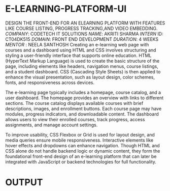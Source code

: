 # E-LEARNING-PLATFORM-UI
DESIGN THE FRONT-END FOR AN ELEARNING PLATFORM WITH FEATURES LIKE COURSE LISTING, PROGRESS TRACKING,AND VIDEO EMBEDDING.
*COMPANY*: CODETECH IT SOLUTIONS
*NAME*: AKRITI SHARMA
*INTERN* ID: CT04DK515 
*DOMAIN*: FRONT END DEVELOPMENT
*DURATION*: 4 WEEKS
*MENTOR* : NEELA SANTHOSH
Creating an e-learning web page with courses and a dashboard using HTML and CSS involves structuring and styling a user-friendly interface that supports online education. HTML (HyperText Markup Language) is used to create the basic structure of the page, including elements like headers, navigation menus, course listings, and a student dashboard. CSS (Cascading Style Sheets) is then applied to enhance the visual presentation, such as layout design, color schemes, fonts, and responsiveness across devices.

The e-learning page typically includes a homepage, course catalog, and a user dashboard. The homepage provides an overview with links to different sections. The course catalog displays available courses with brief descriptions, images, and enrollment buttons. Each course page may have modules, progress indicators, and downloadable content. The dashboard allows users to view their enrolled courses, track progress, access assignments, and manage account settings.

To improve usability, CSS Flexbox or Grid is used for layout design, and media queries ensure mobile responsiveness. Interactive elements like hover effects and dropdowns can enhance navigation. Though HTML and CSS alone do not handle backend logic or dynamic content, they form the foundational front-end design of an e-learning platform that can later be integrated with JavaScript or backend technologies for full functionality.
# OUTPUT
